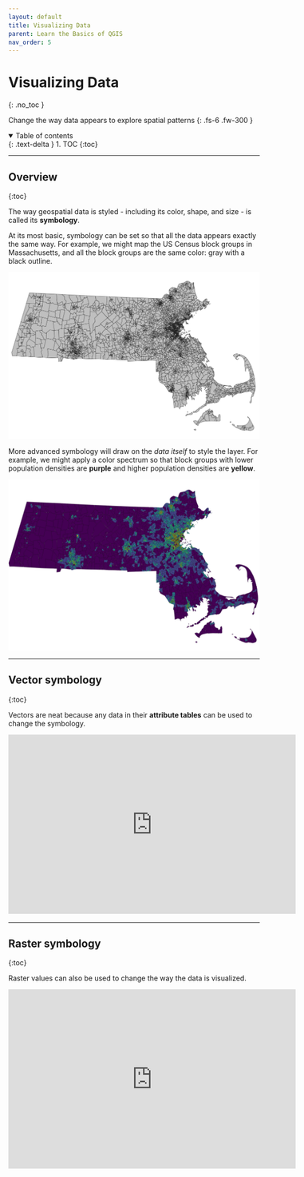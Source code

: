 ```yaml
---
layout: default
title: Visualizing Data
parent: Learn the Basics of QGIS
nav_order: 5
---
```


# Visualizing Data
{: .no_toc }

Change the way data appears to explore spatial patterns
{: .fs-6 .fw-300 }

<details open markdown="block">
  <summary>
    Table of contents
  </summary>
  {: .text-delta }
1. TOC
{:toc}
</details>

---
## Overview
{:toc}

The way geospatial data is styled - including its color, shape, and size - is called its **symbology**.

At its most basic, symbology can be set so that all the data appears exactly the same way. For example, we might map the US Census block groups in Massachusetts, and all the block groups are the same color: gray with a black outline.

<img src='media/ma_cb.png' width='600' alt='Block groups in MA from the 2020 US Census, all styled as gray polygons'>

More advanced symbology will draw on the *data itself* to style the layer. For example, we might apply a color spectrum so that block groups with lower population densities are **purple** and higher population densities are **yellow**.

<img src='media/ma_cb_pop.png' width='600' alt='Block groups in MA from the 2020 US Census, using the Viridis color scheme to highlight areas with higher population density'>

---
## Vector symbology
{:toc}

Vectors are neat because any data in their **attribute tables** can be used to change the symbology.

<iframe src="https://docs.google.com/presentation/d/e/2PACX-1vRxmJZRxpq-L3hWxxARiIXQRCM0IPN8URktRQGBevJKTpeCaOtVnMO9SpROoJpY6yLUKeUpE1cEQf2B/embed?start=false&loop=false&delayms=3000" frameborder="0" width="576" height="359" allowfullscreen="true" mozallowfullscreen="true" webkitallowfullscreen="true"></iframe>

---
## Raster symbology
{:toc}

Raster values can also be used to change the way the data is visualized.

<iframe src="https://docs.google.com/presentation/d/e/2PACX-1vQ_WVGpS3BfDRHK5lzek-6lnlZoJposG7lSgcvTctvm11yTyJyYG1nnw0BWegourEt9qGjhx28JwJA4/embed?start=false&loop=false&delayms=3000" frameborder="0" width="576" height="359" allowfullscreen="true" mozallowfullscreen="true" webkitallowfullscreen="true"></iframe>
